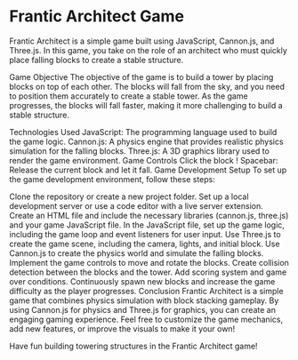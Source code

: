 # Frantic Architect Game
Frantic Architect is a simple game built using JavaScript, Cannon.js, and Three.js. In this game, you take on the role of an architect who must quickly place falling blocks to create a stable structure.

Game Objective
The objective of the game is to build a tower by placing blocks on top of each other. The blocks will fall from the sky, and you need to position them accurately to create a stable tower. As the game progresses, the blocks will fall faster, making it more challenging to build a stable structure.

Technologies Used
JavaScript: The programming language used to build the game logic.
Cannon.js: A physics engine that provides realistic physics simulation for the falling blocks.
Three.js: A 3D graphics library used to render the game environment.
Game Controls
Click the block !
Spacebar: Release the current block and let it fall.
Game Development Setup
To set up the game development environment, follow these steps:

Clone the repository or create a new project folder.
Set up a local development server or use a code editor with a live server extension.
Create an HTML file and include the necessary libraries (cannon.js, three.js) and your game JavaScript file.
In the JavaScript file, set up the game logic, including the game loop and event listeners for user input.
Use Three.js to create the game scene, including the camera, lights, and initial block.
Use Cannon.js to create the physics world and simulate the falling blocks.
Implement the game controls to move and rotate the blocks.
Create collision detection between the blocks and the tower.
Add scoring system and game over conditions.
Continuously spawn new blocks and increase the game difficulty as the player progresses.
Conclusion
Frantic Architect is a simple game that combines physics simulation with block stacking gameplay. By using Cannon.js for physics and Three.js for graphics, you can create an engaging gaming experience. Feel free to customize the game mechanics, add new features, or improve the visuals to make it your own!

Have fun building towering structures in the Frantic Architect game!
